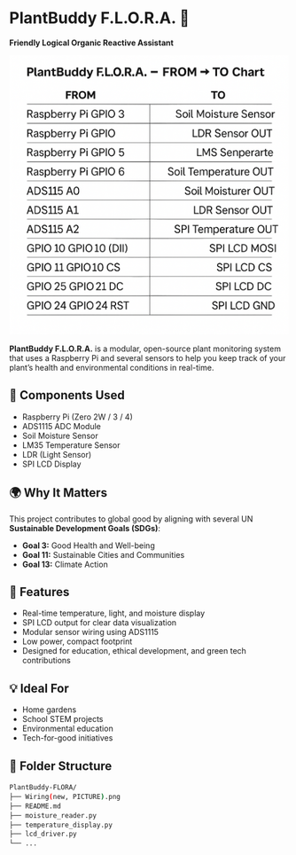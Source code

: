 # PlantBuddy F.L.O.R.A. 🌱

**Friendly Logical Organic Reactive Assistant**

![Wiring Diagram](Wiring(new,%20PICTURE).png)

**PlantBuddy F.L.O.R.A.** is a modular, open-source plant monitoring system that uses a Raspberry Pi and several sensors to help you keep track of your plant’s health and environmental conditions in real-time.

## 🔧 Components Used

- Raspberry Pi (Zero 2W / 3 / 4)
- ADS1115 ADC Module
- Soil Moisture Sensor
- LM35 Temperature Sensor
- LDR (Light Sensor)
- SPI LCD Display

## 🌍 Why It Matters

This project contributes to global good by aligning with several UN **Sustainable Development Goals (SDGs)**:
- **Goal 3:** Good Health and Well-being  
- **Goal 11:** Sustainable Cities and Communities  
- **Goal 13:** Climate Action  

## 🚀 Features

- Real-time temperature, light, and moisture display
- SPI LCD output for clear data visualization
- Modular sensor wiring using ADS1115
- Low power, compact footprint
- Designed for education, ethical development, and green tech contributions

## 💡 Ideal For

- Home gardens
- School STEM projects
- Environmental education
- Tech-for-good initiatives

## 📁 Folder Structure

```bash
PlantBuddy-FLORA/
├── Wiring(new, PICTURE).png
├── README.md
├── moisture_reader.py
├── temperature_display.py
├── lcd_driver.py
└── ...
